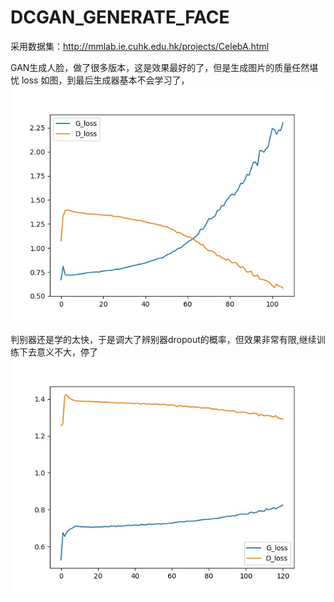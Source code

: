 # DCGAN_GENERATE_FACE
采用数据集：http://mmlab.ie.cuhk.edu.hk/projects/CelebA.html


GAN生成人脸，做了很多版本，这是效果最好的了，但是生成图片的质量任然堪忧
loss 如图，到最后生成器基本不会学习了，
![这里随便写文字](https://github.com/saber805/DCGAN_GENERATE_FACE/blob/main/loss.jpg)


判别器还是学的太快，于是调大了辨别器dropout的概率，但效果非常有限,继续训练下去意义不大，停了
![](https://github.com/saber805/DCGAN_GENERATE_FACE/blob/main/loss2.jpg)


